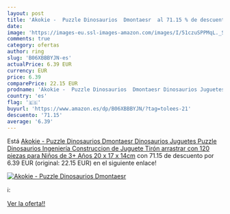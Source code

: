 ```yaml
---
layout: post
title: 'Akokie -  Puzzle Dinosaurios  Dmontaesr  al 71.15 % de descuento'
date: 
image: 'https://images-eu.ssl-images-amazon.com/images/I/51czuSPPMqL._SL200_.jpg'
comments: true
category: ofertas
author: ring
slug: 'B06XBBBYJN-es'
actualPrice: 6.39 EUR
currency: EUR
price: 6.39
comparePrice: 22.15 EUR
prodname: 'Akokie -  Puzzle Dinosaurios  Dmontaesr Dinosaurios Juguetes  Puzzle Dinosaurios Ingeniería Construccion de Juguete Tirón arrastrar con 120 piezas  para Niños de 3+ Años 20 x 17 x 14cm'
country: 'es'
flag: '🇪🇸'
buyurl: 'https://www.amazon.es/dp/B06XBBBYJN/?tag=tolees-21'
descuento: '71.15'
average: '6.39'
---
```


Está [Akokie -  Puzzle Dinosaurios  Dmontaesr Dinosaurios Juguetes  Puzzle Dinosaurios Ingeniería Construccion de Juguete Tirón arrastrar con 120 piezas  para Niños de 3+ Años 20 x 17 x 14cm](https://www.amazon.es/dp/B06XBBBYJN/?tag=tolees-21) con 71.15 de descuento por 6.39 EUR (original: 22.15 EUR) en el siguiente enlace!

[![Akokie -  Puzzle Dinosaurios  Dmontaesr ](https://images-eu.ssl-images-amazon.com/images/I/51czuSPPMqL._SL200_.jpg)](https://www.amazon.es/dp/B06XBBBYJN/?tag=tolees-21)

ℹ️:


[Ver la oferta!!](https://www.amazon.es/dp/B06XBBBYJN/?tag=tolees-21)
